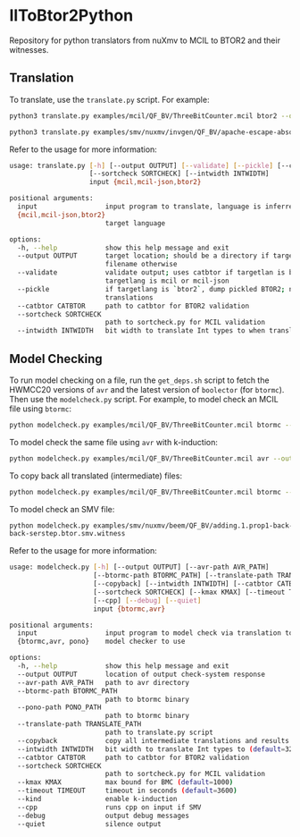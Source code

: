 # IlToBtor2Python

Repository for python translators from nuXmv to MCIL to BTOR2 and their witnesses. 

## Translation
To translate, use the `translate.py` script. For example:

```bash
python3 translate.py examples/mcil/QF_BV/ThreeBitCounter.mcil btor2 --output ThreeBitCounter.btor2
```
```bash
python3 translate.py examples/smv/nuxmv/invgen/QF_BV/apache-escape-absolute.c.smv mcil --output apache-escape-absolute.c.mcil
```

Refer to the usage for more information:
```bash
usage: translate.py [-h] [--output OUTPUT] [--validate] [--pickle] [--catbtor CATBTOR]
                    [--sortcheck SORTCHECK] [--intwidth INTWIDTH]
                    input {mcil,mcil-json,btor2}

positional arguments:
  input                 input program to translate, language is inferred from file extension
  {mcil,mcil-json,btor2}
                        target language

options:
  -h, --help            show this help message and exit
  --output OUTPUT       target location; should be a directory if targetlang is 'btor2', a
                        filename otherwise
  --validate            validate output; uses catbtor if targetlan is btor2, sortcheck.py if
                        targetlang is mcil or mcil-json
  --pickle              if targetlang is `btor2`, dump pickled BTOR2; needed for witness
                        translations
  --catbtor CATBTOR     path to catbtor for BTOR2 validation
  --sortcheck SORTCHECK
                        path to sortcheck.py for MCIL validation
  --intwidth INTWIDTH   bit width to translate Int types to when translating to BTOR2
```

## Model Checking
To run model checking on a file, run the `get_deps.sh` script to fetch the HWMCC20 versions of `avr` and the latest version of `boolector` (for `btormc`). Then use the `modelcheck.py` script. For example, to model check an MCIL file using `btormc`:
```bash
python modelcheck.py examples/mcil/QF_BV/ThreeBitCounter.mcil btormc --output ThreeBitCounter.witness
```

To model check the same file using `avr` with k-induction:
```bash
python modelcheck.py examples/mcil/QF_BV/ThreeBitCounter.mcil avr --output ThreeBitCounter.witness --kind
```

To copy back all translated (intermediate) files:
```bash
python modelcheck.py examples/mcil/QF_BV/ThreeBitCounter.mcil btormc --output ThreeBitCounter --copyback
```

To model check an SMV file:
```bash
python modelcheck.py examples/smv/nuxmv/beem/QF_BV/adding.1.prop1-back-serstep.btor.smv btormc --output adding.1.prop1-
back-serstep.btor.smv.witness
```

Refer to the usage for more information:
```bash
usage: modelcheck.py [-h] [--output OUTPUT] [--avr-path AVR_PATH]
                     [--btormc-path BTORMC_PATH] [--translate-path TRANSLATE_PATH]
                     [--copyback] [--intwidth INTWIDTH] [--catbtor CATBTOR]
                     [--sortcheck SORTCHECK] [--kmax KMAX] [--timeout TIMEOUT] [--kind]
                     [--cpp] [--debug] [--quiet]
                     input {btormc,avr}

positional arguments:
  input                 input program to model check via translation to btor2
  {btormc,avr, pono}    model checker to use

options:
  -h, --help            show this help message and exit
  --output OUTPUT       location of output check-system response
  --avr-path AVR_PATH   path to avr directory
  --btormc-path BTORMC_PATH
                        path to btormc binary
  --pono-path PONO_PATH
                        path to btormc binary
  --translate-path TRANSLATE_PATH
                        path to translate.py script
  --copyback            copy all intermediate translations and results to output location
  --intwidth INTWIDTH   bit width to translate Int types to (default=32)
  --catbtor CATBTOR     path to catbtor for BTOR2 validation
  --sortcheck SORTCHECK
                        path to sortcheck.py for MCIL validation
  --kmax KMAX           max bound for BMC (default=1000)
  --timeout TIMEOUT     timeout in seconds (default=3600)
  --kind                enable k-induction
  --cpp                 runs cpp on input if SMV
  --debug               output debug messages
  --quiet               silence output
```